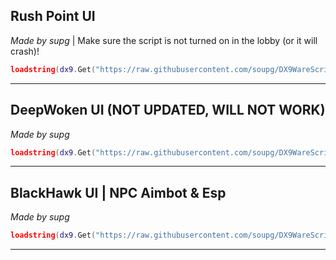 ## Rush Point UI
*Made by supg* | Make sure the script is not turned on in the lobby (or it will crash)!

```lua
loadstring(dx9.Get("https://raw.githubusercontent.com/soupg/DX9WareScripts/main/RushPoint.lua"))()
```

---

## DeepWoken UI (NOT UPDATED, WILL NOT WORK)
*Made by supg*

```lua
loadstring(dx9.Get("https://raw.githubusercontent.com/soupg/DX9WareScripts/main/DeepWoken.lua"))()
```

---

## BlackHawk UI | NPC Aimbot & Esp
*Made by supg*

```lua
loadstring(dx9.Get("https://raw.githubusercontent.com/soupg/DX9WareScripts/main/Blackhawk.lua"))()
```

---

